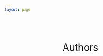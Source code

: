 ```yaml
---
layout: page
---
```


<script setup>
import {
  VPTeamPage,
  VPTeamPageTitle,
  VPTeamMembers,
  VPTeamPageSection
} from 'vitepress/theme'

// SVG icons
let svg_icons = new Object();

// Add stringified SVGs
svg_icons["url"] = '<svg viewBox="0 0 192 192" xmlns="http://www.w3.org/2000/svg" style="enable-background:new 0 0 192 192" xml:space="preserve" fill="#000000"><g id="SVGRepo_bgCarrier" stroke-width="0"></g><g id="SVGRepo_tracerCarrier" stroke-linecap="round" stroke-linejoin="round"></g><g id="SVGRepo_iconCarrier"><path d="M84 128.6H54.6C36.6 128.6 22 114 22 96c0-9 3.7-17.2 9.6-23.1 5.9-5.9 14.1-9.6 23.1-9.6H84m24 65.3h29.4c9 0 17.2-3.7 23.1-9.6 5.9-5.9 9.6-14.1 9.6-23.1 0-18-14.6-32.6-32.6-32.6H108M67.9 96h56.2" style="fill:none;stroke:#707070;stroke-width:12;stroke-linecap:round;stroke-linejoin:round;stroke-miterlimit:10"></path></g></svg>'

svg_icons["rg"] = '<svg fill="#000000" viewBox="0 0 24 24" role="img" xmlns="http://www.w3.org/2000/svg"><g id="SVGRepo_bgCarrier" stroke-width="0"></g><g id="SVGRepo_tracerCarrier" stroke-linecap="round" stroke-linejoin="round"></g><g id="SVGRepo_iconCarrier"><title>ResearchGate icon</title><path d="M19.586 0c-.818 0-1.508.19-2.073.565-.563.377-.97.936-1.213 1.68a3.193 3.193 0 0 0-.112.437 8.365 8.365 0 0 0-.078.53 9 9 0 0 0-.05.727c-.01.282-.013.621-.013 1.016a31.121 31.123 0 0 0 .014 1.017 9 9 0 0 0 .05.727 7.946 7.946 0 0 0 .077.53h-.005a3.334 3.334 0 0 0 .113.438c.245.743.65 1.303 1.214 1.68.565.376 1.256.564 2.075.564.8 0 1.536-.213 2.105-.603.57-.39.94-.916 1.175-1.65.076-.235.135-.558.177-.93a10.9 10.9 0 0 0 .043-1.207v-.82c0-.095-.047-.142-.14-.142h-3.064c-.094 0-.14.047-.14.141v.956c0 .094.046.14.14.14h1.666c.056 0 .084.03.084.086 0 .36 0 .62-.036.865-.038.244-.1.447-.147.606-.108.385-.348.664-.638.876-.29.212-.738.35-1.227.35-.545 0-.901-.15-1.21-.353-.306-.203-.517-.454-.67-.915a3.136 3.136 0 0 1-.147-.762 17.366 17.367 0 0 1-.034-.656c-.01-.26-.014-.572-.014-.939a26.401 26.403 0 0 1 .014-.938 15.821 15.822 0 0 1 .035-.656 3.19 3.19 0 0 1 .148-.76 1.89 1.89 0 0 1 .742-1.01c.344-.244.593-.352 1.137-.352.508 0 .815.096 1.144.303.33.207.528.492.764.925.047.094.111.118.198.07l1.044-.43c.075-.048.09-.115.042-.199a3.549 3.549 0 0 0-.466-.742 3 3 0 0 0-.679-.607 3.313 3.313 0 0 0-.903-.41A4.068 4.068 0 0 0 19.586 0zM8.217 5.836c-1.69 0-3.036.086-4.297.086-1.146 0-2.291 0-3.007-.029v.831l1.088.2c.744.144 1.174.488 1.174 2.264v11.288c0 1.777-.43 2.12-1.174 2.263l-1.088.2v.832c.773-.029 2.12-.086 3.465-.086 1.29 0 2.951.057 3.667.086v-.831l-1.49-.2c-.773-.115-1.174-.487-1.174-2.264v-4.784c.688.057 1.29.057 2.206.057 1.748 3.123 3.41 5.472 4.355 6.56.86 1.032 2.177 1.691 3.839 1.691.487 0 1.003-.086 1.318-.23v-.744c-1.031 0-2.063-.716-2.808-1.518-1.26-1.376-2.95-3.582-4.355-6.074 2.32-.545 4.04-2.722 4.04-4.9 0-3.208-2.492-4.698-5.758-4.698zm-.515 1.29c2.406 0 3.839 1.26 3.839 3.552 0 2.263-1.547 3.782-4.097 3.782-.974 0-1.404-.03-2.063-.086v-7.19c.66-.059 1.547-.059 2.32-.059z"></path></g></svg>'

svg_icons["gs"] = '<svg xmlns="http://www.w3.org/2000/svg" aria-label="Google Scholar" role="img" viewBox="0 0 512 512" fill="#000000"><g id="SVGRepo_bgCarrier" stroke-width="0"></g><g id="SVGRepo_tracerCarrier" stroke-linecap="round" stroke-linejoin="round"></g><g id="SVGRepo_iconCarrier"><rect width="512" height="512" rx="15%" fill="#000000"></rect><path fill="#ffffff" d="M213 111l-107 94h69c5 45 41 64 78 67-7 18-4 27 7 39-43 1-103 26-103 67 4 45 63 54 92 54 38 1 81-19 90-54 4-35-10-54-31-71-23-18-28-28-21-40 15-17 35-27 39-51 2-17-2-28-6-43l45-38-1 16c-3 2-5 6-5 9v103c2 13 22 11 23 0V160c0-3-2-7-5-8v-25l16-16zm58 141c-61 10-87-87-38-99 56-11 83 86 38 99zm-5 73c60 13 61 63 10 78-44 9-82-4-81-30 0-25 35-48 71-48z"></path></g></svg>'

svg_icons["id"] = '<svg fill="#000000" viewBox="0 0 32 32" xmlns="http://www.w3.org/2000/svg"><g id="SVGRepo_bgCarrier" stroke-width="0"></g><g id="SVGRepo_tracerCarrier" stroke-linecap="round" stroke-linejoin="round"></g><g id="SVGRepo_iconCarrier"><path d="M 16 3 C 8.8321388 3 3 8.832144 3 16 C 3 23.167856 8.8321388 29 16 29 C 23.167861 29 29 23.167856 29 16 C 29 8.832144 23.167861 3 16 3 z M 16 5 C 22.086982 5 27 9.9130223 27 16 C 27 22.086978 22.086982 27 16 27 C 9.9130183 27 5 22.086978 5 16 C 5 9.9130223 9.9130183 5 16 5 z M 11 8 A 1 1 0 0 0 11 10 A 1 1 0 0 0 11 8 z M 10 11 L 10 22 L 12 22 L 12 11 L 10 11 z M 14 11 L 14 12 L 14 22 L 18.5 22 C 21.525577 22 24 19.525577 24 16.5 C 24 13.474423 21.525577 11 18.5 11 L 14 11 z M 16 13 L 18.5 13 C 20.444423 13 22 14.555577 22 16.5 C 22 18.444423 20.444423 20 18.5 20 L 16 20 L 16 13 z"></path></g></svg>'

svg_icons["tool"] = '<svg fill="#6c6c6c" viewBox="0 0 32 32" xmlns="http://www.w3.org/2000/svg" stroke="#6c6c6c"><g id="SVGRepo_bgCarrier" stroke-width="0"></g><g id="SVGRepo_tracerCarrier" stroke-linecap="round" stroke-linejoin="round"></g><g id="SVGRepo_iconCarrier"> <path d="M-0.136 16.708c0.152-8.765 6.287-15.005 13.797-16.015 8.959-1.199 16.495 4.895 17.943 12.979 1.375 7.667-2.839 14.844-9.787 17.688-0.599 0.244-0.927 0.109-1.156-0.5l-3.453-8.969c-0.197-0.527-0.063-0.855 0.453-1.088 1.563-0.709 2.536-1.896 2.797-3.6 0.411-2.64-1.5-5.077-4.161-5.307-2.423-0.235-4.609 1.453-5 3.853-0.339 2.131 0.713 4.115 2.697 5.016 0.62 0.281 0.745 0.557 0.505 1.188l-3.469 9.031c-0.167 0.443-0.531 0.6-1 0.417-3.661-1.432-6.667-4.167-8.437-7.677-1.609-3.177-1.624-5.661-1.729-7.021zM1.213 16.584c0.027 0.427 0.041 0.921 0.084 1.427 0.405 4.64 3.197 9.26 8.452 11.817 0.209 0.093 0.287 0.052 0.365-0.145 0.959-2.527 1.927-5.052 2.901-7.579 0.083-0.208 0.041-0.307-0.152-0.427-2.041-1.287-3.057-3.131-2.943-5.552 0.063-1.391 0.6-2.615 1.537-3.636 1.932-2.109 4.968-2.568 7.453-1.135 2.052 1.187 3.197 3.484 2.916 5.839-0.235 1.968-1.244 3.479-2.953 4.5-0.172 0.104-0.224 0.187-0.145 0.389 0.979 2.532 1.953 5.063 2.916 7.595 0.079 0.203 0.157 0.244 0.36 0.145 2.297-1.068 4.208-2.599 5.688-4.64 2.244-3.115 3.171-6.579 2.728-10.391-0.88-7.584-7.703-13.865-16.489-12.781-6.844 0.839-12.604 6.615-12.719 14.573z"></path> </g></svg>'

svg_icons["dataset"] = '<svg viewBox="0 0 91 91" enable-background="new 0 0 91 91" id="Layer_1" version="1.1" xml:space="preserve" xmlns="http://www.w3.org/2000/svg" xmlns:xlink="http://www.w3.org/1999/xlink" fill="#000000"><g id="SVGRepo_bgCarrier" stroke-width="0"></g><g id="SVGRepo_tracerCarrier" stroke-linecap="round" stroke-linejoin="round"></g><g id="SVGRepo_iconCarrier"> <g> <g> <path d="M88.587,25.783L46.581,5.826c-0.672-0.317-1.45-0.317-2.12,0L2.462,25.783 c-0.861,0.408-1.41,1.277-1.41,2.232c0,0.951,0.549,1.819,1.41,2.229l41.999,19.954c0.335,0.158,0.697,0.239,1.059,0.239 c0.363,0,0.726-0.081,1.061-0.239l42.006-19.954c0.861-0.41,1.41-1.278,1.41-2.229C89.997,27.06,89.448,26.191,88.587,25.783z" fill="#647F94"></path> <path d="M45.521,68.085c-0.483,0-0.965-0.105-1.414-0.317L2.109,47.813c-1.643-0.781-2.341-2.744-1.562-4.386 c0.78-1.642,2.742-2.341,4.388-1.562l40.584,19.283l40.595-19.283c1.639-0.78,3.606-0.083,4.386,1.562 c0.78,1.643,0.083,3.605-1.562,4.386L46.934,67.768C46.487,67.979,46.004,68.085,45.521,68.085z" fill="#45596B"></path> <path d="M45.521,84.912c-0.483,0-0.965-0.105-1.414-0.317L2.109,64.641c-1.643-0.78-2.341-2.746-1.562-4.389 c0.78-1.645,2.742-2.342,4.388-1.562l40.584,19.282L86.115,58.69c1.642-0.78,3.606-0.083,4.386,1.562 c0.78,1.643,0.083,3.608-1.56,4.389L46.934,84.595C46.487,84.807,46.004,84.912,45.521,84.912z" fill="#45596B"></path> </g> </g> </g></svg>'

// Authors
const authors = [
  {
    avatar: '../avatars/Gavin_Bosman.jpg',
    name: 'Gavin Bosman',
    title: 'Lead developer and maintainer',
    links: [
      { icon: 'linkedin', link: 'https://www.linkedin.com/in/gavin-bosman/' },
      { icon: {
            svg: svg_icons["id"]
        }, link: 'https://orcid.org/0009-0004-3349-0322' }
    ]
  }, {
    avatar: '../avatars/Livingstone_SR.png',
    name: 'Steven R. Livingstone',
    title: 'Project design and facilitation',
    links: [
        { icon: {
          svg: svg_icons["url"]
        }, link: 'https://affectivedatascience.com/' },
        { icon: {
              svg: svg_icons["rg"]
        }, link: 'https://www.researchgate.net/profile/Steven-Livingstone' },
        {
          icon: {
              svg: svg_icons["gs"]
          }, link: 'https://scholar.google.com/citations?user=eEwWnkUAAAAJ'
        },
        { icon: {
              svg: svg_icons["id"]
        }, link: 'https://orcid.org/0000-0002-6364-6410' }
    ]
  }
]

</script>

<br>
<h1 style="text-align: center; font-size: 2.00rem; line-height: 3.5rem; font-weight: 375;">
  Authors
</h1>

<VPTeamPage>
  <!-- Header --> 
  <!-- <VPTeamPageTitle>
    <template #title>
      Authors
    </template>
  </VPTeamPageTitle> -->

  <!-- Current members -->
  <!-- <p id="authors"></p> -->
  <VPTeamMembers size="medium" :members="authors" />
<!--   
  <br>
  <br>
  <VPTeamPageSection>
    <template #title>PhD students</template>
    <template #members>
      <VPTeamMembers size="medium" :members="phd_students" />
    </template>
  </VPTeamPageSection> -->

</VPTeamPage>